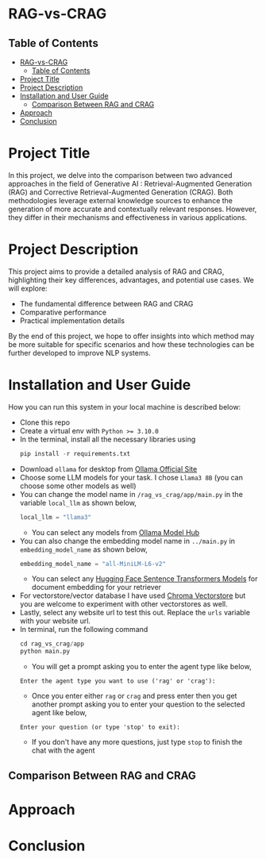 # RAG-vs-CRAG

## Table of Contents

- [RAG-vs-CRAG](#rag-vs-crag)
  - [Table of Contents](#table-of-contents)
- [Project Title](#project-title)
- [Project Description](#project-description)
- [Installation and User Guide](#installation-and-user-guide)
  - [Comparison Between RAG and CRAG](#comparison-between-rag-and-crag)
- [Approach](#approach)
- [Conclusion](#conclusion)

# Project Title

In this project, we delve into the comparison between two advanced approaches in the field of Generative AI : Retrieval-Augmented Generation (RAG) and Corrective Retrieval-Augmented Generation (CRAG). Both methodologies leverage external knowledge sources to enhance the generation of more accurate and contextually relevant responses. However, they differ in their mechanisms and effectiveness in various applications.

# Project Description

This project aims to provide a detailed analysis of RAG and CRAG, highlighting their key differences, advantages, and potential use cases. We will explore:

- The fundamental difference between RAG and CRAG
- Comparative performance
- Practical implementation details

By the end of this project, we hope to offer insights into which method may be more suitable for specific scenarios and how these technologies can be further developed to improve NLP systems.

# Installation and User Guide

How you can run this system in your local machine is described below:

- Clone this repo
- Create a virtual env with `Python >= 3.10.0`
- In the terminal, install all the necessary libraries using 
    ```python
    pip install -r requirements.txt
    ```
- Download `ollama` for desktop from [Ollama Official Site](https://ollama.com/)
- Choose some LLM models for your task. I chose `Llama3 8B` (you can choose some other models as well)
- You can change the model name in `/rag_vs_crag/app/main.py` in the variable `local_llm` as shown below,
  ```python
  local_llm = "llama3"
  ```
  - You can select any models from [Ollama Model Hub](https://ollama.com/library) 
- You can also change the embedding model name in `../main.py` in `embedding_model_name` as shown below,
  ```python
  embedding_model_name = "all-MiniLM-L6-v2"
  ```
  - You can select any [Hugging Face Sentence Transformers Models](https://www.sbert.net/docs/sentence_transformer/pretrained_models.html) for document embedding for your retriever
- For vectorstore/vector database I have used [Chroma Vectorstore](https://www.trychroma.com/) but you are welcome to experiment with other vectorstores as well.
- Lastly, select any website url to test this out. Replace the `urls` variable with your website url.
- In terminal, run the following command
  ```python
  cd rag_vs_crag/app
  python main.py
  ```
  - You will get a prompt asking you to enter the agent type like below,
  ```
  Enter the agent type you want to use ('rag' or 'crag'):
  ```
  - Once you enter either `rag` or `crag` and press enter then you get another prompt asking you to enter your question to the selected agent like below,
  ```
  Enter your question (or type 'stop' to exit): 
  ```
  - If you don't have any more questions, just type `stop` to finish the chat with the agent

## Comparison Between RAG and CRAG

# Approach

# Conclusion
